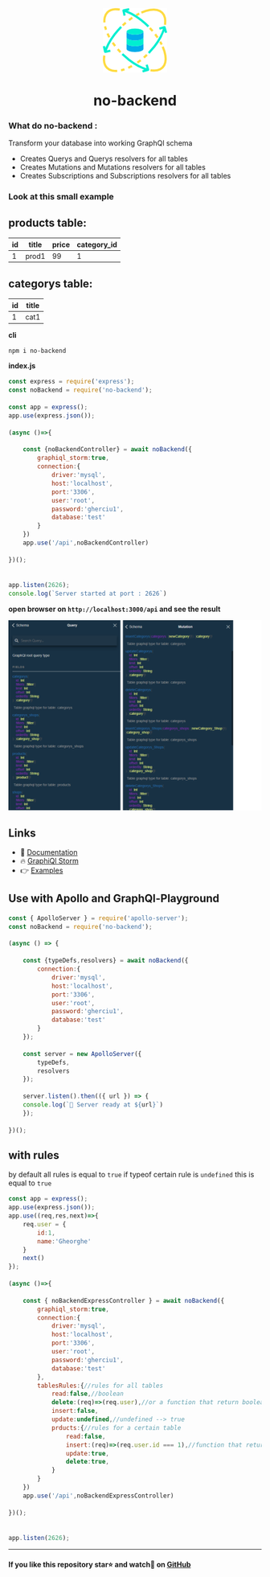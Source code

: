 <p align="center"><img align="center" style="width:128px" src="https://github.com/Gherciu/no-backend/blob/master/no-backend.png?raw=true"/></p>
<center><h1 align="center"> no-backend </h1></center>

### What do no-backend :
Transform your database into working GraphQl schema
* Creates Querys and Querys resolvers for all tables
* Creates Mutations and Mutations resolvers for all tables
* Creates Subscriptions and Subscriptions resolvers for all tables

### Look at this small example 

products table:
------------------------------------
| id | title | price | category_id |
-----| ------|-------|-------------|
| 1  | prod1 | 99    | 1           |

categorys table:
-------------
 id | title |
----| ------|
 1  | cat1  |
 
 
**cli**
```bash
npm i no-backend
```
**index.js**
```js
const express = require('express');
const noBackend = require('no-backend');

const app = express();
app.use(express.json());

(async ()=>{

    const {noBackendController} = await noBackend({ 
        graphiql_storm:true,
        connection:{
            driver:'mysql',
            host:'localhost',
            port:'3306',
            user:'root',
            password:'gherciu1',
            database:'test'
        }
    })
    app.use('/api',noBackendController)

})();


app.listen(2626);
console.log(`Server started at port : 2626`)
```
**open browser on ```http://localhost:3000/api``` and see the result**

![no-backend](https://github.com/Gherciu/no-backend/blob/master/no-backend-result.png?raw=true)


## Links
* 📘 [Documentation](https://github.com/Gherciu/no-backend/tree/master/docs)
* 🔥 [GraphiQl Storm](https://github.com/Gherciu/graphiql-storm)
* 👉 [Examples](https://github.com/Gherciu/no-backend/tree/master/examples)

## Use with Apollo and GraphQl-Playground
```js
const { ApolloServer } = require('apollo-server');
const noBackend = require('no-backend');

(async () => {

    const {typeDefs,resolvers} = await noBackend({ 
        connection:{
            driver:'mysql',
            host:'localhost',
            port:'3306',
            user:'root',
            password:'gherciu1',
            database:'test'
        }
    });
    
    const server = new ApolloServer({
        typeDefs,
        resolvers
    });

    server.listen().then(({ url }) => {
    console.log(`🚀 Server ready at ${url}`)
    });

})();
```

## with rules 

by default all rules is equal to ```true``` if typeof certain rule is ```undefined``` this is equal to ```true```
```js
const app = express();
app.use(express.json());
app.use((req,res,next)=>{
    req.user = {
        id:1,
        name:'Gheorghe'
    }
    next()
});

(async ()=>{

    const { noBackendExpressController } = await noBackend({ 
        graphiql_storm:true,
        connection:{
            driver:'mysql',
            host:'localhost',
            port:'3306',
            user:'root',
            password:'gherciu1',
            database:'test'
        },
        tablesRules:{//rules for all tables
            read:false,//boolean
            delete:(req)=>(req.user),//or a function that return boolean
            insert:false,
            update:undefined,//undefined --> true
            prducts:{//rules for a certain table
                read:false,
                insert:(req)=>(req.user.id === 1),//function that return boolean
                update:true,
                delete:true, 
            }
        }
    })
    app.use('/api',noBackendExpressController)

})();


app.listen(2626);
```

-------------------------------------------------------------------------------------------------------

#### If you like this repository star⭐ and watch👀 on  [GitHub](https://github.com/Gherciu/no-backend)

